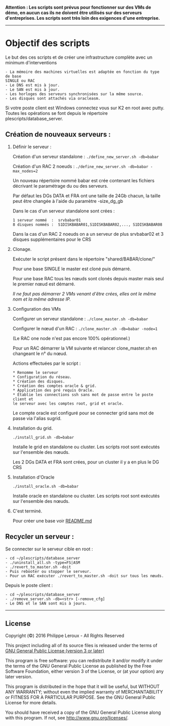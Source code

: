 **Attention : Les scripts sont prévus pour fonctionner sur des VMs de démo, en
aucun cas ils ne doivent être utilisés sur des serveurs d'entreprises. Les scripts
sont très loin des exigences d'une entreprise.**

--------------------------------------------------------------------------------

Objectif des scripts
====================

Le but des ces scripts et de créer une infrastructure complète avec un
minimum d'interventions

	- La mémoire des machines virtuelles est adaptée en fonction du type de base
	SINGLE ou RAC
	- Le DNS est mis à jour.
	- Le SAN est mis à jour.
	- Les horloges des serveurs synchronisées sur la même source.
	- Les disques sont attachés via oracleasm.

Si votre poste client est Windows connectez vous sur K2 en root avec putty.
Toutes les opérations se font depuis le répertoire plescripts/database_server.

Création de nouveaux serveurs :
------------------------------

1.	Définir le serveur :

	Création d'un serveur standalone : `./define_new_server.sh -db=babar`

	Création d'un RAC 2 noeuds : `./define_new_server.sh -db=babar -max_nodes=2`

	Un nouveau répertoire nommé babar est crée contenant les fichiers décrivant
	le paramétrage du ou des serveurs.

	Par défaut les DGs DATA et FRA ont une taille de 24Gb chacun, la taille
	peut être changée à l'aide du paramètre -size_dg_gb

	Dans le cas d'un serveur standalone sont crées :

		1 serveur nommé  :	srvbabar01
		8 disques nommés :	S1DISKBABAR01,S1DISKBABAR02,..., S1DISKBABAR08

	Dans la cas d'un RAC 2 noeuds on a un serveur de plus srvbabar02 et 3
	disques supplémentaires pour le CRS

2.	Clonage.

	Exécuter le script présent dans le répertoire "shared/BABAR/clone/"

	Pour une base SINGLE le master est cloné puis démarré.

	Pour une base RAC tous les nœuds sont clonés depuis master mais seul le
	premier nœud est démarré.

	*Il ne faut pas démarrer 2 VMs venant d'être crées, elles ont le même nom et
	la même adresse IP.*

3.	Configuration des VMs

	Configurer un serveur standalone : `./clone_master.sh -db=babar`

	Configurer le nœud d'un RAC      : `./clone_master.sh -db=babar -node=1`

	(Le RAC one node n'est pas encore 100% opérationnel.)

	Pour un RAC démarrer la VM suivante et relancer clone_master.sh en
	changeant le n° du nœud.

	Actions effectuées par le script :

		* Renomme le serveur
		* Configuration du réseau.
		* Création des disques.
		* Création des comptes oracle & grid.
		* Application des pré requis Oracle.
		* Établie les connections ssh sans mot de passe entre le poste client et
		le serveur avec les comptes root, grid et oracle.

	Le compte oracle est configuré pour se connecter grid sans mot de passe via
	l'alias sugrid.

4.	Installation du grid.

	`./install_grid.sh -db=babar`

	Installe le grid en standalone ou cluster. Les scripts root sont exécutés
	sur l'ensemble des nœuds.

	Les 2 DGs DATA et FRA sont crées, pour un cluster il y a en plus le DG CRS

5.	Installation d'Oracle

	`./install_oracle.sh -db=babar`

	Installe oracle en standalone ou cluster. Les scripts root sont exécutés
	sur l'ensemble des nœuds.

6.	C'est terminé.

	Pour créer une base voir [README.md](https://github.com/PhilippeLeroux/plescripts/db/README.md)

Recycler un serveur :
---------------------

Se connecter sur le serveur cible en root :

	- cd ~/plescripts/database_server
	- ./uninstall_all.sh -type=FS|ASM
	- ./revert_to_master.sh -doit
	- Puis rebooter ou stopper le serveur.
	- Pour un RAC exécuter ./revert_to_master.sh -doit sur tous les nœuds.

Depuis le poste client :

	- cd ~/plescripts/database_server
	- ./remove_server.sh -db=<str> [-remove_cfg]
	- Le DNS et le SAN sont mis à jours.

--------------------------------------------------------------------------------

License
-------

Copyright (©) 2016 Philippe Leroux - All Rights Reserved

This project including all of its source files is released under the terms of [GNU General Public License (version 3 or later)](http://www.gnu.org/licenses/gpl.txt)

This program is free software: you can redistribute it and/or modify
it under the terms of the GNU General Public License as published by
the Free Software Foundation, either version 3 of the License, or
(at your option) any later version.

This program is distributed in the hope that it will be useful,
but WITHOUT ANY WARRANTY; without even the implied warranty of
MERCHANTABILITY or FITNESS FOR A PARTICULAR PURPOSE.  See the
GNU General Public License for more details.

You should have received a copy of the GNU General Public License
along with this program.  If not, see <http://www.gnu.org/licenses/>.
